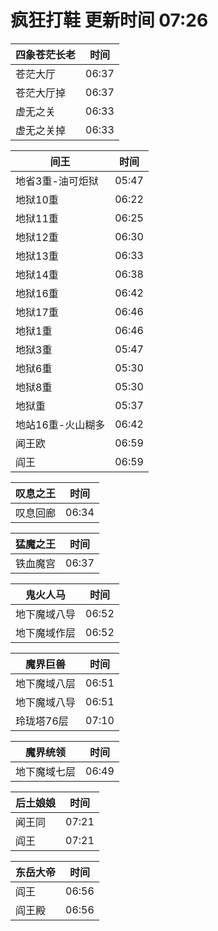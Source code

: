 # 疯狂打鞋 更新时间 07:26

| 四象苍茫长老   | 时间    |
|--------|-------|
| 苍茫大厅 | 06:37 |
| 苍茫大厅掉 | 06:37 |
| 虚无之关 | 06:33 |
| 虚无之关掉 | 06:33 |

| 间王   | 时间    |
|--------|-------|
| 地省3重-油可炬狱 | 05:47 |
| 地狱10重 | 06:22 |
| 地狱11重 | 06:25 |
| 地狱12重 | 06:30 |
| 地狱13重 | 06:33 |
| 地狱14重 | 06:38 |
| 地狱16重 | 06:42 |
| 地狱17重 | 06:46 |
| 地狱1重 | 06:46 |
| 地狱3重 | 05:47 |
| 地狱6重 | 05:30 |
| 地狱8重 | 05:30 |
| 地狱重 | 05:37 |
| 地站16重-火山糊多 | 06:42 |
| 闻王欧 | 06:59 |
| 阎王 | 06:59 |

| 叹息之王   | 时间    |
|--------|-------|
| 叹息回廊 | 06:34 |

| 猛魔之王   | 时间    |
|--------|-------|
| 铁血魔宫 | 06:37 |

| 鬼火人马   | 时间    |
|--------|-------|
| 地下魔域八导 | 06:52 |
| 地下魔域作层 | 06:52 |

| 魔界巨兽   | 时间    |
|--------|-------|
| 地下魔域八层 | 06:51 |
| 地下魔域八导 | 06:51 |
| 玲珑塔76层 | 07:10 |

| 魔界统领   | 时间    |
|--------|-------|
| 地下魔域七层 | 06:49 |

| 后土娘娘   | 时间    |
|--------|-------|
| 闻王同 | 07:21 |
| 阎王 | 07:21 |

| 东岳大帝   | 时间    |
|--------|-------|
| 阎王 | 06:56 |
| 阎王殿 | 06:56 |